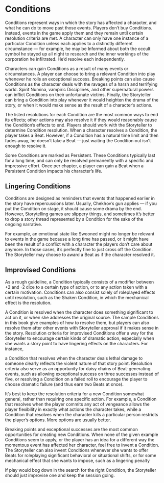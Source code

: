 # Conditions

Conditions represent ways in which the story has
affected a character, and what he can do to move past
those events. Players don’t buy Conditions. Instead,
events in the game apply them and they remain until
certain resolution criteria are met. A character can only
have one instance of a particular Condition unless
each applies to a distinctly different circumstance — for
example, he may be Informed about both the occult
symbol he stayed up all night to research and the inner
workings of the corporation he infiltrated. He’d resolve
each independently.

Characters can gain Conditions as a result of
many events or circumstances. A player can choose
to bring a relevant Condition into play whenever he
rolls an exceptional success. Breaking points can also cause Conditions as the character deals
with the ravages of a harsh and terrifying world.
Spirit Numina, vampiric Disciplines, and other
supernatural powers can inflict Conditions on their
unfortunate victims. Finally, the Storyteller can bring
a Condition into play whenever it would heighten
the drama of the story, or when it would make sense
as the result of a character’s actions.

The listed resolutions for each Condition
are the most common ways to end its effects; other
actions may also resolve it if they would reasonably
cause the Condition’s effects to end. Players should
work with the Storyteller to determine Condition
resolution. When a character resolves a Condition,
the player takes a Beat. However, if a Condition has
a natural time limit and then fades away, he doesn’t
take a Beat — just waiting the Condition out isn’t
enough to resolve it.

Some Conditions are marked as Persistent. These
Conditions typically last for a long time, and can only be
resolved permanently with a specific and impressive effort.
Once per chapter, a player can gain a Beat when a Persistent
Condition impacts his character’s life.

## Lingering Conditions

Conditions are designed as reminders that events that
happened earlier in the story have repercussions later.
Usually, Chekhov’s gun applies — if you put the Condition
on stage, it should cause some drama by the end. However,
Storytelling games are slippery things, and sometimes it’s
better to drop a story thread represented by a Condition for
the sake of the ongoing narrative.

For example, an emotional state like Swooned might no
longer be relevant to events in the game because a long time
has passed, or it might have been the result of a conflict with a
character the players don’t care about anymore. In those cases,
it’s perfectly fine to just cross off the Condition. The Storyteller
may choose to award a Beat as if the character resolved it.

## Improvised Conditions

As a rough guideline, a Condition typically consists of a modifier between +2 and -2 dice to a
certain type of action, or to any action taken with a certain
motivation. Conditions can also consist solely of roleplayed
effects until resolution, such as the Shaken Condition, in which the mechanical effect is the resolution.

A Condition is resolved when the character does
something significant to act on it, or when she addresses
the original source. The sample Conditions in this book
give examples of how to resolve them, but players can also
resolve them after other events with Storyteller approval if it
makes sense in the story. Resolution criteria for improvised
Conditions offer a way for the Storyteller to encourage certain
kinds of dramatic action, especially when she wants a story
point to have lingering effects on the characters. For instance,

a Condition that resolves when the character deals lethal
damage to someone clearly reflects the violent nature of that
story point. Resolution criteria also serve as an opportunity
for daisy chains of Beat-generating events, such as allowing
exceptional success on three successes instead of five, or resolving a Condition on a failed roll to encourage the player
to choose dramatic failure (and thus earn two Beats at once).

It’s best to keep the resolution criteria for a new Condition
somewhat general, rather than requiring one specific action.
For example, a Condition that resolves when the player
commits any act of vengeance allows the player flexibility in
exactly what actions the character takes, while a Condition
that resolves when the character kills a particular person
restricts the player’s options. More options are usually better.

Breaking points and exceptional successes are the most
common opportunities for creating new Conditions. When
none of the given example Conditions seem to apply, or the
player has an idea for a different way the momentous event
has affected her character, feel free to invent a Condition.
The Storyteller can also invent Conditions whenever she
wants to offer Beats for roleplaying significant behavioral
or situational shifts, or for some mechanical effect that she
wants to impose, such as a lingering penalty

If play would bog down in the search for the right
Condition, the Storyteller should just improvise one and
keep the session going.